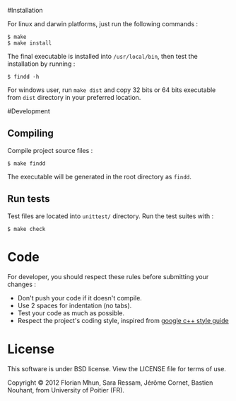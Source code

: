 #Installation

For linux and darwin platforms, just run the following commands :

	$ make
	$ make install

The final executable is installed into `/usr/local/bin`, then test the installation by running :

	$ findd -h

For windows user, run `make dist` and copy 32 bits or 64 bits executable from `dist` directory in your preferred location.

#Development

## Compiling

Compile project source files :

	$ make findd

The executable will be generated in the root directory as `findd`.

## Run tests

Test files are located into `unittest/` directory. Run the test suites with :

	$ make check

# Code

For developer, you should respect these rules before submitting your changes :

+ Don't push your code if it doesn't compile. 
+ Use 2 spaces for indentation (no tabs).
+ Test your code as much as possible.
+ Respect the project's coding style, inspired from [google c++ style guide](http://google-styleguide.googlecode.com/svn/trunk/cppguide.xml)

# License

This software is under BSD license. View the LICENSE file for terms of use.

Copyright © 2012 Florian Mhun, Sara Ressam, Jérôme Cornet, Bastien Nouhant, from University of Poitier (FR).
